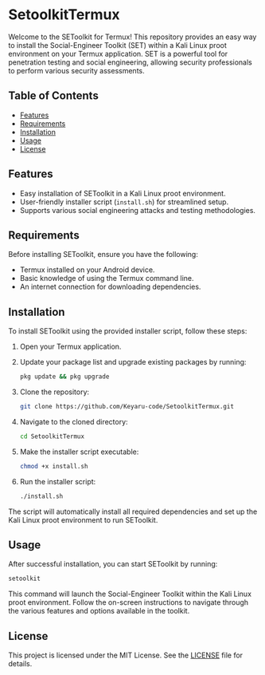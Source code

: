 # SetoolkitTermux

Welcome to the SEToolkit for Termux! This repository provides an easy way to install the Social-Engineer Toolkit (SET) within a Kali Linux proot environment on your Termux application. SET is a powerful tool for penetration testing and social engineering, allowing security professionals to perform various security assessments.

## Table of Contents

- [Features](#features)
- [Requirements](#requirements)
- [Installation](#installation)
- [Usage](#usage)
- [License](#license)

## Features

- Easy installation of SEToolkit in a Kali Linux proot environment.
- User-friendly installer script (`install.sh`) for streamlined setup.
- Supports various social engineering attacks and testing methodologies.

## Requirements

Before installing SEToolkit, ensure you have the following:

- Termux installed on your Android device.
- Basic knowledge of using the Termux command line.
- An internet connection for downloading dependencies.

## Installation

To install SEToolkit using the provided installer script, follow these steps:

1. Open your Termux application.
2. Update your package list and upgrade existing packages by running:

   ```bash
   pkg update && pkg upgrade
   ```

3. Clone the repository:

   ```bash
   git clone https://github.com/Keyaru-code/SetoolkitTermux.git
   ```

4. Navigate to the cloned directory:

   ```bash
   cd SetoolkitTermux
   ```

5. Make the installer script executable:

   ```bash
   chmod +x install.sh
   ```

6. Run the installer script:

   ```bash
   ./install.sh
   ```

The script will automatically install all required dependencies and set up the Kali Linux proot environment to run SEToolkit.

## Usage

After successful installation, you can start SEToolkit by running:

```bash
setoolkit
```

This command will launch the Social-Engineer Toolkit within the Kali Linux proot environment. Follow the on-screen instructions to navigate through the various features and options available in the toolkit.

## License

This project is licensed under the MIT License. See the [LICENSE](LICENSE) file for details.
